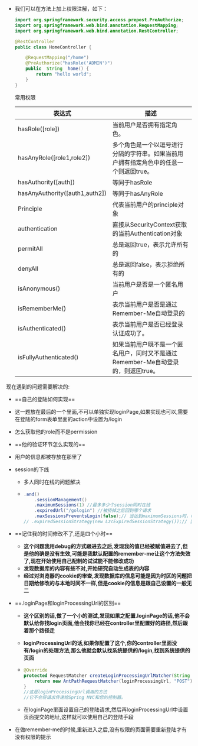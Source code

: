 - 我们可以在方法上加上权限注解，如下：
  
  ```java
  import org.springframework.security.access.prepost.PreAuthorize;
  import org.springframework.web.bind.annotation.RequestMapping;
  import org.springframework.web.bind.annotation.RestController;
  
  @RestController
  public class HomeController {
  
      @RequestMapping("/home")
      @PreAuthorize("hasRole('ADMIN')")
      public  String  home() {
          return "hello world";
      }
  }
  ```
  
  常用权限
  
  | 表达式                         | 描述                                                         |
  | ------------------------------ | ------------------------------------------------------------ |
  | hasRole([role])                | 当前用户是否拥有指定角色。                                   |
  | hasAnyRole([role1,role2])      | 多个角色是一个以逗号进行分隔的字符串。如果当前用户拥有指定角色中的任意一个则返回true。 |
  | hasAuthority([auth])           | 等同于hasRole                                                |
  | hasAnyAuthority([auth1,auth2]) | 等同于hasAnyRole                                             |
  | Principle                      | 代表当前用户的principle对象                                  |
  | authentication                 | 直接从SecurityContext获取的当前Authentication对象            |
  | permitAll                      | 总是返回true，表示允许所有的                                 |
  | denyAll                        | 总是返回false，表示拒绝所有的                                |
  | isAnonymous()                  | 当前用户是否是一个匿名用户                                   |
  | isRememberMe()                 | 表示当前用户是否是通过Remember-Me自动登录的                  |
  | isAuthenticated()              | 表示当前用户是否已经登录认证成功了。                         |
  | isFullyAuthenticated()         | 如果当前用户既不是一个匿名用户，同时又不是通过Remember-Me自动登录的，则返回true。 |



现在遇到的问题需要解决的:

- ==自己的登陆如何实现==
  
- 这一题放在最后的一个里面,不可以单独实现loginPage,如果实现也可以,需要在登陆的form表单里面的action中设置为/login
  
- 怎么获取他的role而不是permission

- ==他的验证环节怎么实现的==

- 用户的信息都被存放在那里了

- session的下线

  - 多人同时在线的问题解决

  - ```java
    .and()
        .sessionManagement()
        .maximumSessions(1) //最多多少个session同时在线
        .expiredUrl("/gologin") //被挤掉之后回到哪个请求
        .maxSessionsPreventsLogin(false);// 当达到maximumSessions时，true表示不能踢掉前面的登录，false表示踢掉前面的用户
    // .expiredSessionStrategy(new LzcExpiredSessionStrategy());// 当达到maximumSessions时，踢掉前面登录用户后的操作;
    ```

- ==记住我的时间修改不了,还是四个小时==

  - **这个问题我用debug的方式跟进去之后,发现我的值已经被赋值进去了,但是他的确是没有生效,可能是我默认配置的remember-me让这个方法失效了,现在开始使用自己配制的试试能不能修改成功**
  - **发现数据库的内容有些不对,开始研究自动生成表的内容**
  - **经过对浏览器的cookie的审查,发现数据库的信息可能是因为时区的问题把日期给修改的与本地时间不一样,但是cookie的信息是跟自己设置的一般无二**

- ==.loginPage和loginProcessingUrl的区别==

  - **这个区别的话,做了一个小的测试,发现如果之配置.loginPage的话,他不会默认给你找login页面,他会找你已经在controller里配置好的路径,然后跟着那个路径走**

  - **loginProcessingUrl的话,如果你配置了这个,你的controller里面没有/login的处理方法,那么他就会默认找系统提供的/login,找到系统提供的页面**

  - ```java
    @Override
    protected RequestMatcher createLoginProcessingUrlMatcher(String loginProcessingUrl) {
        return new AntPathRequestMatcher(loginProcessingUrl, "POST");
    }
    //这是loginProcessingUrl调用的方法
    //它不会将请求传递给Spring MVC和您的控制器。
    ```

  - 在loginPage里面设置自己的登陆请求,然后再loginProcessingUrl中设置页面提交的地址,这样就可以使用自己的登陆手段

- 在做remember-me的时候,重新进入之后,没有权限的页面需要重新登陆才有没有权限的提示



